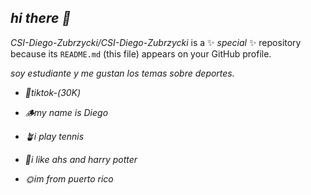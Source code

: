 ## *hi there 🤟*


*CSI-Diego-Zubrzycki/CSI-Diego-Zubrzycki* is a ✨ _special_ ✨ repository because its `README.md` (this file) appears on your GitHub profile.

*soy estudiante y me gustan los temas sobre deportes.*

- *🍁tiktok-(30K)*

- *🪵my name is Diego*

- *🪴i play tennis*

- *🥀i like ahs and harry potter*

- *🌞im from puerto rico*

